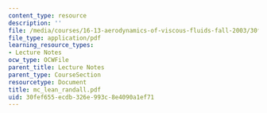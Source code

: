 ```yaml
---
content_type: resource
description: ''
file: /media/courses/16-13-aerodynamics-of-viscous-fluids-fall-2003/30fef655ecdb326e993c8e4090a1ef71_mc_lean_randall.pdf
file_type: application/pdf
learning_resource_types:
- Lecture Notes
ocw_type: OCWFile
parent_title: Lecture Notes
parent_type: CourseSection
resourcetype: Document
title: mc_lean_randall.pdf
uid: 30fef655-ecdb-326e-993c-8e4090a1ef71
---
```

